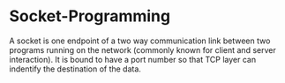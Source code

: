 # Socket-Programming
A socket is one endpoint of a two way communication link between two programs running on the network (commonly known for client and server interaction). It is bound to have a port number so that TCP layer can indentify the destination of the data.
